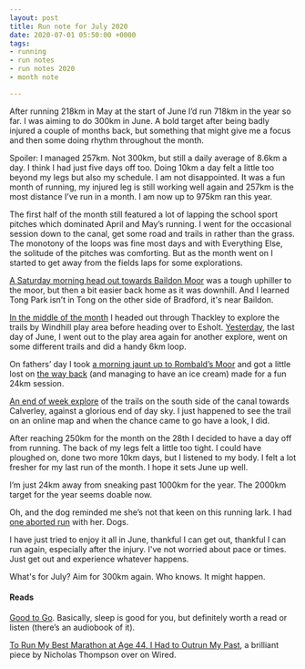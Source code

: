 ```yaml
---
layout: post
title: Run note for July 2020
date: 2020-07-01 05:50:00 +0000
tags:
- running
- run notes
- run notes 2020
- month note

---
```

After running 218km in May at the start of June I’d run 718km in the year so far. I was aiming to do 300km in June. A bold target after being badly injured a couple of months back, but something that might give me a focus and then some doing rhythm throughout the month.

Spoiler: I managed 257km. Not 300km, but still a daily average of 8.6km a day. I think I had just five days off too. Doing 10km a day felt a little too beyond my legs but also my schedule. I am not disappointed. It was a fun month of running, my injured leg is still working well again and 257km is the most distance I’ve run in a month. I am now up to 975km ran this year.

The first half of the month still featured a lot of lapping the school sport pitches which dominated April and May’s running. I went for the occasional session down to the canal, get some road and trails in rather than the grass. The monotony of the loops was fine most days and with Everything Else, the solitude of the pitches was comforting. But as the month went on I started to get away from the fields laps for some explorations.

[A Saturday morning head out towards Baildon Moor](https://strava.app.link/q4MbMgw7K7) was a tough uphiller to the moor, but then a bit easier back home as it was downhill. And I learned Tong Park isn’t in Tong on the other side of Bradford, it's near Baildon.

[In the middle of the month](https://strava.app.link/LqfOMhl7K7) I headed out through Thackley to explore the trails by Windhill play area before heading over to Esholt. [Yesterday](https://strava.app.link/MbJaGqO6K7), the last day of June,  I went out to the play area again for another explore, went on some different trails and did a handy 6km loop.

On fathers’ day I took [a morning jaunt up to Rombald’s Moor](https://strava.app.link/nGFDsz96K7) and got a little lost on [the way back](https://strava.app.link/k1avdTd7K7) (and managing to have an ice cream) made for a fun 24km session.

[An end of week explore](https://strava.app.link/AO3ui9Z6K7) of the trails on the south side of the canal towards Calverley, against a glorious end of day sky. I just happened to see the trail on an online map and when the chance came to go have a look, I did.

After reaching 250km for the month on the 28th I decided to have a day off from running. The back of my legs felt a little too tight. I could have ploughed on, done two more 10km days, but I listened to my body. I felt a lot fresher for my last run of the month. I hope it sets June up well.

I’m just 24km away from sneaking past 1000km for the year. The 2000km target for the year seems doable now.

Oh, and the dog reminded me she’s not that keen on this running lark. I had [one aborted run](https://strava.app.link/DzVtAGe8K7) with her. Dogs.

I have just tried to enjoy it all in June, thankful I can get out, thankful I can run again, especially after the injury. I've not worried about pace or times. Just get out and experience whatever happens.

What's for July? Aim for 300km again. Who knows. It might happen.

#### Reads

[Good to Go](https://www.goodreads.com/book/show/53458163). Basically, sleep is good for you, but definitely worth a read or listen (there’s an audiobook of it). 

[To Run My Best Marathon at Age 44, I Had to Outrun My Past](https://www.wired.com/story/marathon-speed-tech-training-outrunning-my-past/), a brilliant piece by Nicholas Thompson over on Wired.